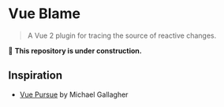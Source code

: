 # Vue Blame

> A Vue 2 plugin for tracing the source of reactive changes.

:construction: **This repository is under construction.**

## Inspiration

-   [Vue Pursue](https://github.com/mikeapr4/vue-pursue) by Michael Gallagher

